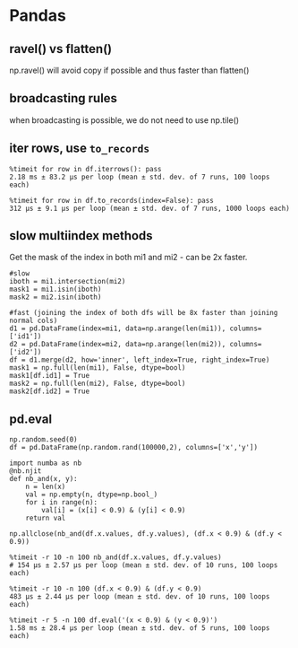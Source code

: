 # Pandas

## ravel() vs flatten()
np.ravel() will avoid copy if possible and thus faster than flatten()

## broadcasting rules
when broadcasting is possible, we do not need to use np.tile()

## iter rows, use `to_records`
```
%timeit for row in df.iterrows(): pass
2.18 ms ± 83.2 µs per loop (mean ± std. dev. of 7 runs, 100 loops each)

%timeit for row in df.to_records(index=False): pass
312 µs ± 9.1 µs per loop (mean ± std. dev. of 7 runs, 1000 loops each)
```

## slow multiindex methods
Get the mask of the index in both mi1 and mi2 - can be 2x faster.
```
#slow
iboth = mi1.intersection(mi2)
mask1 = mi1.isin(iboth)
mask2 = mi2.isin(iboth)

#fast (joining the index of both dfs will be 8x faster than joining normal cols)
d1 = pd.DataFrame(index=mi1, data=np.arange(len(mi1)), columns=['id1'])
d2 = pd.DataFrame(index=mi2, data=np.arange(len(mi2)), columns=['id2'])
df = d1.merge(d2, how='inner', left_index=True, right_index=True)
mask1 = np.full(len(mi1), False, dtype=bool)
mask1[df.id1] = True
mask2 = np.full(len(mi2), False, dtype=bool)
mask2[df.id2] = True
```

## pd.eval
```
np.random.seed(0)
df = pd.DataFrame(np.random.rand(100000,2), columns=['x','y'])

import numba as nb
@nb.njit
def nb_and(x, y):
    n = len(x)
    val = np.empty(n, dtype=np.bool_)
    for i in range(n):
        val[i] = (x[i] < 0.9) & (y[i] < 0.9)
    return val

np.allclose(nb_and(df.x.values, df.y.values), (df.x < 0.9) & (df.y < 0.9))

%timeit -r 10 -n 100 nb_and(df.x.values, df.y.values)
# 154 µs ± 2.57 µs per loop (mean ± std. dev. of 10 runs, 100 loops each)

%timeit -r 10 -n 100 (df.x < 0.9) & (df.y < 0.9)
483 µs ± 2.44 µs per loop (mean ± std. dev. of 10 runs, 100 loops each)

%timeit -r 5 -n 100 df.eval('(x < 0.9) & (y < 0.9)')
1.58 ms ± 28.4 µs per loop (mean ± std. dev. of 5 runs, 100 loops each)
```
